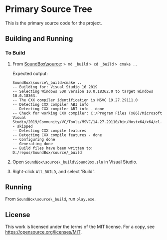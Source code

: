 # Primary Source Tree
This is the primary source code for the project.

## Building and Running

### To Build
1. From [SoundBox\source](../source):
    `> md _build`
    `> cd _build`
    `> cmake ..`

    Expected output:
    ```
    SoundBox\source\_build>cmake ..
    -- Building for: Visual Studio 16 2019
    -- Selecting Windows SDK version 10.0.18362.0 to target Windows 10.0.18363.
    -- The CXX compiler identification is MSVC 19.27.29111.0
    -- Detecting CXX compiler ABI info
    -- Detecting CXX compiler ABI info - done
    -- Check for working CXX compiler: C:/Program Files (x86)/Microsoft Visual Studio/2019/Community/VC/Tools/MSVC/14.27.29110/bin/Hostx64/x64/cl.exe - skipped
    -- Detecting CXX compile features
    -- Detecting CXX compile features - done
    -- Configuring done
    -- Generating done
    -- Build files have been written to: D:/repos/SoundBox/source/_build
    ```

2. Open `SoundBox\source\_build\SoundBox.sln` in Visual Studio.

3. Right-click `All_BUILD`, and select 'Build'.

## Running
From `SoundBox\source\_build`, run `play.exe`.

## License
This work is licensed under the terms of the MIT license.
For a copy, see <https://opensource.org/licenses/MIT>.